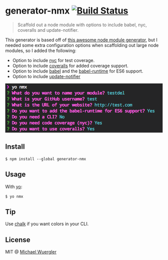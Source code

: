 # generator-nmx [![Build Status](https://travis-ci.org/radiovisual/generator-nmx.svg?branch=master)](https://travis-ci.org/radiovisual/generator-nmx)

> Scaffold out a node module with options to include babel, nyc, coveralls and update-notifier.

This generator is based off of [this awesome node module generator](https://github.com/sindresorhus/generator-nm), but I needed some extra configuration options when scaffolding out large node modules, so I added the following:

- Option to include [nyc](https://github.com/bcoe/nyc) for test coverage.
- Option to include [coveralls](https://github.com/nickmerwin/node-coveralls) for added coverage support.
- Option to include [babel](https://babeljs.io/) and the [babel-runtime](https://www.npmjs.com/package/babel-runtime) for ES6 support.
- Option to include [update-notifier](https://github.com/yeoman/update-notifier)

![screenshot](screenshot.png)

## Install

```
$ npm install --global generator-nmx
```


## Usage

With [yo](https://github.com/yeoman/yo):

```
$ yo nmx
```


## Tip

Use [chalk](https://github.com/sindresorhus/chalk) if you want colors in your CLI.


## License

MIT @ [Michael Wuergler](http://numetriclabs.com/)
